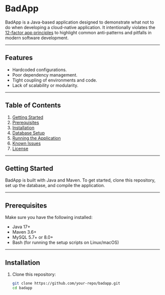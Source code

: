 # **BadApp**

BadApp is a Java-based application designed to demonstrate what not to do when developing a cloud-native application. It intentionally violates the [12-factor app principles](https://12factor.net/) to highlight common anti-patterns and pitfalls in modern software development.

---

## **Features**
- Hardcoded configurations.
- Poor dependency management.
- Tight coupling of environments and code.
- Lack of scalability or modularity.

---

## **Table of Contents**
1. [Getting Started](#getting-started)
2. [Prerequisites](#prerequisites)
3. [Installation](#installation)
4. [Database Setup](#database-setup)
5. [Running the Application](#running-the-application)
6. [Known Issues](#known-issues)
7. [License](#license)

---

## **Getting Started**

BadApp is built with Java and Maven. To get started, clone this repository, set up the database, and compile the application.

---

## **Prerequisites**

Make sure you have the following installed:
- Java 17+
- Maven 3.6+
- MySQL 5.7+ or 8.0+
- Bash (for running the setup scripts on Linux/macOS)

---

## **Installation**

1. Clone this repository:
   ```bash
   git clone https://github.com/your-repo/badapp.git
   cd badapp

